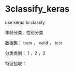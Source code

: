 # 3classify_keras
use keras to classfy

年龄分类，性别分类

数据集：
train ， valid ， test

分类类别：
1 ，2 ，3

特征抽取：


